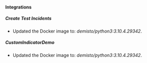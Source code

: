 #### Integrations
##### Create Test Incidents
- Updated the Docker image to: *demisto/python3:3.10.4.29342*.
##### CustomIndicatorDemo
- Updated the Docker image to: *demisto/python3:3.10.4.29342*.
